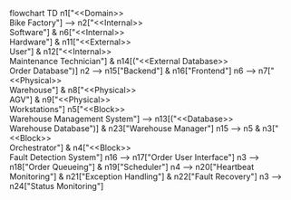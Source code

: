flowchart TD
n1["&lt;&lt;Domain&gt;&gt;<br>Bike Factory"] --> n2["&lt;&lt;Internal&gt;&gt;<br>Software"] & n6["&lt;&lt;Internal&gt;&gt;<br>Hardware"] & n11["&lt;&lt;External&gt;&gt;<br>User"] & n12["&lt;&lt;Internal&gt;&gt;<br>Maintenance Technician"] & n14[("&lt;&lt;External Database&gt;&gt;<br>Order Database")]
n2 --> n15["Backend"] & n16["Frontend"]
n6 --> n7["&lt;&lt;Physical&gt;&gt;<br>Warehouse"] & n8["&lt;&lt;Physical&gt;&gt;<br style="--tw-border-spacing-x: 0; --tw-border-spacing-y: 0; --tw-translate-x: 0; --tw-translate-y: 0; --tw-rotate: 0; --tw-skew-x: 0; --tw-skew-y: 0; --tw-scale-x: 1; --tw-scale-y: 1; --tw-pan-x: ; --tw-pan-y: ; --tw-pinch-zoom: ; --tw-scroll-snap-strictness: proximity; --tw-gradient-from-position: ; --tw-gradient-via-position: ; --tw-gradient-to-position: ; --tw-ordinal: ; --tw-slashed-zero: ; --tw-numeric-figure: ; --tw-numeric-spacing: ; --tw-numeric-fraction: ; --tw-ring-inset: ; --tw-ring-offset-width: 0px; --tw-ring-offset-color: ﬂ°fff¶ß --tw-ring-color: rgb(59 130 246 / .5); --tw-ring-offset-shadow: 0 0 ﬂ°°0000¶ß --tw-ring-shadow: 0 0 ﬂ°°0000¶ß --tw-shadow: 0 0 ﬂ°°0000¶ß --tw-shadow-colored: 0 0 ﬂ°°0000¶ß --tw-blur: ; --tw-brightness: ; --tw-contrast: ; --tw-grayscale: ; --tw-hue-rotate: ; --tw-invert: ; --tw-saturate: ; --tw-sepia: ; --tw-drop-shadow: ; --tw-backdrop-blur: ; --tw-backdrop-brightness: ; --tw-backdrop-contrast: ; --tw-backdrop-grayscale: ; --tw-backdrop-hue-rotate: ; --tw-backdrop-invert: ; --tw-backdrop-opacity: ; --tw-backdrop-saturate: ; --tw-backdrop-sepia: ; --tw-contain-size: ; --tw-contain-layout: ; --tw-contain-paint: ; --tw-contain-style: ;">AGV"] & n9["&lt;&lt;Physical&gt;&gt;<br style="--tw-border-spacing-x: 0; --tw-border-spacing-y: 0; --tw-translate-x: 0; --tw-translate-y: 0; --tw-rotate: 0; --tw-skew-x: 0; --tw-skew-y: 0; --tw-scale-x: 1; --tw-scale-y: 1; --tw-pan-x: ; --tw-pan-y: ; --tw-pinch-zoom: ; --tw-scroll-snap-strictness: proximity; --tw-gradient-from-position: ; --tw-gradient-via-position: ; --tw-gradient-to-position: ; --tw-ordinal: ; --tw-slashed-zero: ; --tw-numeric-figure: ; --tw-numeric-spacing: ; --tw-numeric-fraction: ; --tw-ring-inset: ; --tw-ring-offset-width: 0px; --tw-ring-offset-color: ﬂ°fff¶ß --tw-ring-color: rgb(59 130 246 / .5); --tw-ring-offset-shadow: 0 0 ﬂ°°0000¶ß --tw-ring-shadow: 0 0 ﬂ°°0000¶ß --tw-shadow: 0 0 ﬂ°°0000¶ß --tw-shadow-colored: 0 0 ﬂ°°0000¶ß --tw-blur: ; --tw-brightness: ; --tw-contrast: ; --tw-grayscale: ; --tw-hue-rotate: ; --tw-invert: ; --tw-saturate: ; --tw-sepia: ; --tw-drop-shadow: ; --tw-backdrop-blur: ; --tw-backdrop-brightness: ; --tw-backdrop-contrast: ; --tw-backdrop-grayscale: ; --tw-backdrop-hue-rotate: ; --tw-backdrop-invert: ; --tw-backdrop-opacity: ; --tw-backdrop-saturate: ; --tw-backdrop-sepia: ; --tw-contain-size: ; --tw-contain-layout: ; --tw-contain-paint: ; --tw-contain-style: ;">Workstations"]
n5["&lt;&lt;Block&gt;&gt;<br>Warehouse Management System"] --> n13[("&lt;&lt;Database&gt;&gt;<br>Warehouse Database")] & n23["Warehouse Manager"]
n15 --> n5 & n3["&lt;&lt;Block&gt;&gt;<br>Orchestrator"] & n4["&lt;&lt;Block&gt;&gt;<br>Fault Detection System"]
n16 --> n17["Order User Interface"]
n3 --> n18["Order Queueing"] & n19["Scheduler"]
n4 --> n20["Heartbeat Monitoring"] & n21["Exception Handling"] & n22["Fault Recovery"]
n3 --> n24["Status Monitoring"]
